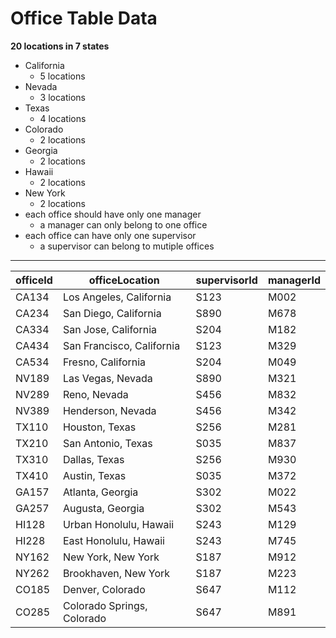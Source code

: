 # Office Table Data 
**20 locations in 7 states**
- California
    - 5 locations
- Nevada
    - 3 locations
- Texas
    - 4 locations
- Colorado
    - 2 locations
- Georgia
    - 2 locations
- Hawaii
    - 2 locations
- New York
    - 2 locations
- each office should have only one manager
    - a manager can only belong to one office
- each office can have only one supervisor
    - a supervisor can belong to mutiple offices

---


| officeId    | officeLocation                   | supervisorId  | managerId     |
| ----------  | -------------------------------  | ------------- | ------------- |
| CA134       | Los Angeles, California          | S123          | M002          |
| CA234       | San Diego, California            | S890          | M678          |
| CA334       | San Jose, California             | S204          | M182          |
| CA434       | San Francisco, California        | S123          | M329          |
| CA534       | Fresno, California               | S204          | M049          |
| NV189       | Las Vegas, Nevada                | S890          | M321          |
| NV289       | Reno, Nevada                     | S456          | M832          |
| NV389       | Henderson, Nevada                | S456          | M342          |
| TX110       | Houston, Texas                   | S256          | M281          |
| TX210       | San Antonio, Texas               | S035          | M837          |
| TX310       | Dallas, Texas                    | S256          | M930          |
| TX410       | Austin, Texas                    | S035          | M372          |
| GA157       | Atlanta, Georgia                 | S302          | M022          |
| GA257       | Augusta, Georgia                 | S302          | M543          |
| HI128       | Urban Honolulu, Hawaii           | S243          | M129          |
| HI228       | East Honolulu, Hawaii            | S243          | M745          |
| NY162       | New York, New York               | S187          | M912          |
| NY262       | Brookhaven, New York             | S187          | M223          |
| CO185       | Denver, Colorado                 | S647          | M112          |
| CO285       | Colorado Springs, Colorado       | S647          | M891          |